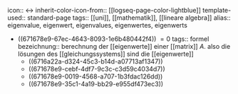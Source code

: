 icon:: ↔️
inherit-color-icon-from:: [[logseq-page-color-lightblue]]
template-used:: standard-page
tags:: [[uni]], [[mathematik]], [[lineare algebra]] 
alias:: eigenvalue, eigenwert, eigenvalues, eigenwertes, eigenwerts

- ((671678e9-67ec-4643-8093-1e6b480442f4)) $=0$
  tags:: formel
  bezeichnung:: berechnung der [[eigenwerte]] einer [[matrix]] $A$. also die lösungen des [[gleichungssystems]] sind die [[eigenwerte]]
	- ((6716a22a-d324-45c3-b14d-a07713af1347))
	- ((671678e9-cebf-4df7-9c3c-c3d59c4034d7))
	- ((671678e9-0019-4568-a707-1b3fdac126dd))
	- ((671678e9-35c1-4a19-bb29-e955df473ec3))
